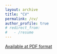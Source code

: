 ```yaml
---
layout: archive
title: "CV"
permalink: /cv/
author_profile: true
# redirect_from:
#   - /resume
---
```


[Available at PDF format](http://linhlpv.github.io/files/Academic_resume_Sept_22.pdf)
